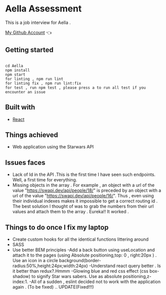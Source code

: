 # Aella Assessment

This is a job interview for Aella .

[My Github Account](https://github.com/kingebere) :point_left:

## Getting started

```

cd Aella
npm install
npm start
for linting , npm run lint
for linting fix , npm run lint:fix
for test , run npm test , please press a to run all test if you encounter an issue

```

## Built with

- [React](https://reactjs.org/)

## Things achieved

- Web application using the Starwars API

## Issues faces

- Lack of Id in the API .This is the first time I have seen such endpoints. Well, a first time for everything.
- Missing objects in the array . For example , an object with a url of the value "https://swapi.dev/api/people/18/" is preceded by an object with a url of the value "https://swapi.dev/api/people/16/". Thus , even using their individual indexes makes it impossible to get a correct routing id . The best solution I thought of was to grab the numbers from their url values and attach them to the array . Eureka!! It worked .

## Things to do once I fix my laptop

- Create custom hooks for all the identical functions littering around
- SASS
- Use better BEM principles
  -Add a back button using useLocation and attach it to the pages (using Absolute positioning,top: 0 , right:20px ) . Use an icon in a circle background(border-radius:50%,height:24px;width:24px)
  -Understand react query better . Is it better than redux?.Hmmm
  -Glowing blue and red css effect (css box-shadow) to signify Star wars sabers. Use as absolute positioning,z-index:1.
  -All of a sudden , eslint decided not to work with the application again . (To be fixed) .. UPDATE(Fixed!!!)
